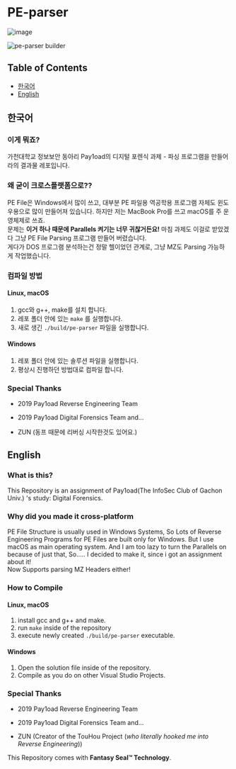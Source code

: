 # PE-parser
![image](https://user-images.githubusercontent.com/27724108/62987479-f78cd400-be7a-11e9-8ffa-9b19fe84b571.png)

![pe-parser builder](https://github.com/Alex4386/pe-parser/workflows/pe-parser%20builder/badge.svg)

## Table of Contents
* [한국어](#한국어)
* [English](#English)

## 한국어

### 이게 뭐죠?
가천대학교 정보보안 동아리 Pay1oad의 디지털 포렌식 과제 - 파싱 프로그램을 만들어라의 결과물 레포입니다.  

### 왜 굳이 크로스플랫폼으로??
PE File은 Windows에서 많이 쓰고, 대부분 PE 파일용 역공학용 프로그램 자체도 윈도우용으로 많이 만들어져 있습니다. 하지만 저는 MacBook Pro를 쓰고 macOS를 주 운영체제로 쓰죠.   
문제는 **이거 하나 때문에 Parallels 켜기는 너무 귀찮거든요!** 마침 과제도 이걸로 받았겠다 그냥 PE File Parsing 프로그램 만들어 버렸습니다.  
게다가 DOS 프로그램 분석하는건 정말 헬이었던 관계로, 그냥 MZ도 Parsing 가능하게 작업했습니다.  

### 컴파일 방법
#### Linux, macOS
1. gcc와 g++, make를 설치 합니다.
2. 레포 폴더 안에 있는 `make` 를 실행합니다.
3. 새로 생긴 `./build/pe-parser` 파일을 실행합니다.

#### Windows
1. 레포 폴더 안에 있는 솔루션 파일을 실행합니다.
2. 평상시 진행하던 방법대로 컴파일 합니다.

### Special Thanks
* 2019 Pay1oad Reverse Engineering Team
* 2019 Pay1oad Digital Forensics Team
and...

* ZUN (동프 때문에 리버싱 시작한것도 있어요.)

## English
### What is this?
This Repository is an assignment of Pay1oad(The InfoSec Club of Gachon Univ.) 's study: Digital Forensics.  

### Why did you made it cross-platform
PE File Structure is usually used in Windows Systems, So Lots of Reverse Engineering Programs for PE Files are built only for Windows. But I use macOS as main operating system. And I am too lazy to turn the Parallels on because of just that, So.....
I decided to make it, since i got an assignment about it!  
Now Supports parsing MZ Headers either!  

### How to Compile
#### Linux, macOS
1. install gcc and g++ and make.
2. run `make` inside of the repository
3. execute newly created `./build/pe-parser` executable.

#### Windows
1. Open the solution file inside of the repository.
2. Compile as you do on other Visual Studio Projects.

### Special Thanks
* 2019 Pay1oad Reverse Engineering Team
* 2019 Pay1oad Digital Forensics Team
and...

* ZUN (Creator of the TouHou Project (*who literally hooked me into Reverse Engineering*))

This Repository comes with **Fantasy Seal™ Technology**.
